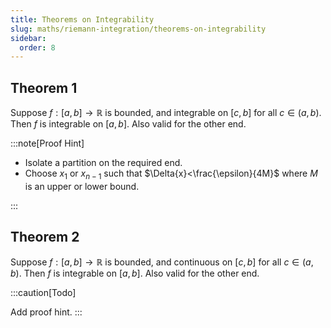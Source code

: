 ```yaml
---
title: Theorems on Integrability
slug: maths/riemann-integration/theorems-on-integrability
sidebar:
  order: 8
---
```


## Theorem 1

Suppose $f:[a,b]\rightarrow\mathbb{R}$ is bounded, and integrable on $[c,b]$ for
all $c\in(a,b)$. Then $f$ is integrable on $[a,b]$. Also valid for the other
end.

:::note[Proof Hint]

- Isolate a partition on the required end.
- Choose $x_1$ or $x_{n-1}$ such that $\Delta{x}<\frac{\epsilon}{4M}$ where $M$
  is an upper or lower bound.

:::

## Theorem 2

Suppose $f:[a,b]\rightarrow\mathbb{R}$ is bounded, and continuous on $[c,b]$ for
all $c\in(a,b)$. Then $f$ is integrable on $[a,b]$. Also valid for the other
end.

:::caution[Todo]

Add proof hint. :::
